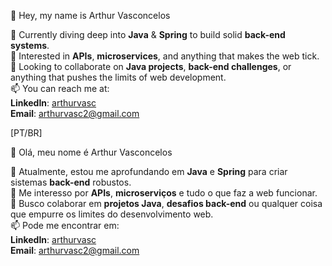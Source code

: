 👋 Hey, my name is Arthur Vasconcelos

🌱 Currently diving deep into **Java** & **Spring** to build solid **back-end systems**.  
👀 Interested in **APIs**, **microservices**, and anything that makes the web tick.  
💞️ Looking to collaborate on **Java projects**, **back-end challenges**, or anything that pushes the limits of web development.  
📫 You can reach me at:  
   **LinkedIn**: [arthurvasc](https://www.linkedin.com/in/arthurvasc/)  
   **Email**: arthurvasc2@gmail.com 



[PT/BR]

👋 Olá, meu nome é Arthur Vasconcelos 

🌱 Atualmente, estou me aprofundando em **Java** e **Spring** para criar sistemas **back-end** robustos.  
👀 Me interesso por **APIs**, **microserviços** e tudo o que faz a web funcionar.  
💞️ Busco colaborar em **projetos Java**, **desafios back-end** ou qualquer coisa que empurre os limites do desenvolvimento web.  
📫 Pode me encontrar em:  
   **LinkedIn**: [arthurvasc](https://www.linkedin.com/in/arthurvasc/c)  
   **Email**: arthurvasc2@gmail.com   

